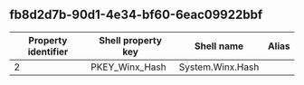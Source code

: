 ## fb8d2d7b-90d1-4e34-bf60-6eac09922bbf

Property identifier | Shell property key | Shell name | Alias
--- | --- | --- | ---
2 | PKEY_Winx_Hash | System.Winx.Hash | 

